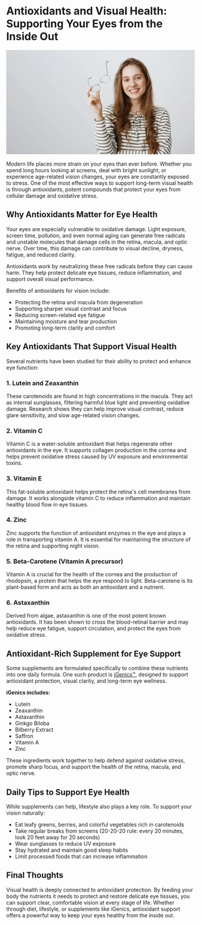 # Antioxidants and Visual Health: Supporting Your Eyes from the Inside Out

![Vision Health](https://raw.githubusercontent.com/healthynutrix/antioxidant-support-for-vision/main/vision-health.webp)

Modern life places more strain on your eyes than ever before. Whether you spend long hours looking at screens, deal with bright sunlight, or experience age-related vision changes, your eyes are constantly exposed to stress. One of the most effective ways to support long-term visual health is through antioxidants, potent compounds that protect your eyes from cellular damage and oxidative stress.

## Why Antioxidants Matter for Eye Health

Your eyes are especially vulnerable to oxidative damage. Light exposure, screen time, pollution, and even normal aging can generate free radicals and unstable molecules that damage cells in the retina, macula, and optic nerve. Over time, this damage can contribute to visual decline, dryness, fatigue, and reduced clarity.

Antioxidants work by neutralizing these free radicals before they can cause harm. They help protect delicate eye tissues, reduce inflammation, and support overall visual performance.

Benefits of antioxidants for vision include:

- Protecting the retina and macula from degeneration  
- Supporting sharper visual contrast and focus  
- Reducing screen-related eye fatigue  
- Maintaining moisture and tear production  
- Promoting long-term clarity and comfort  

## Key Antioxidants That Support Visual Health

Several nutrients have been studied for their ability to protect and enhance eye function:

### 1. **Lutein and Zeaxanthin**
These carotenoids are found in high concentrations in the macula. They act as internal sunglasses, filtering harmful blue light and preventing oxidative damage. Research shows they can help improve visual contrast, reduce glare sensitivity, and slow age-related vision changes.

### 2. **Vitamin C**
Vitamin C is a water-soluble antioxidant that helps regenerate other antioxidants in the eye. It supports collagen production in the cornea and helps prevent oxidative stress caused by UV exposure and environmental toxins.

### 3. **Vitamin E**
This fat-soluble antioxidant helps protect the retina's cell membranes from damage. It works alongside vitamin C to reduce inflammation and maintain healthy blood flow in eye tissues.

### 4. **Zinc**
Zinc supports the function of antioxidant enzymes in the eye and plays a role in transporting vitamin A. It is essential for maintaining the structure of the retina and supporting night vision.

### 5. **Beta-Carotene (Vitamin A precursor)**
Vitamin A is crucial for the health of the cornea and the production of rhodopsin, a protein that helps the eye respond to light. Beta-carotene is its plant-based form and acts as both an antioxidant and a nutrient.

### 6. **Astaxanthin**
Derived from algae, astaxanthin is one of the most potent known antioxidants. It has been shown to cross the blood-retinal barrier and may help reduce eye fatigue, support circulation, and protect the eyes from oxidative stress.

## Antioxidant-Rich Supplement for Eye Support

Some supplements are formulated specifically to combine these nutrients into one daily formula. One such product is [iGenics™](https://igenicsnow.com), designed to support antioxidant protection, visual clarity, and long-term eye wellness.

**iGenics includes:**

- Lutein  
- Zeaxanthin  
- Astaxanthin  
- Ginkgo Biloba  
- Bilberry Extract  
- Saffron  
- Vitamin A  
- Zinc  

These ingredients work together to help defend against oxidative stress, promote sharp focus, and support the health of the retina, macula, and optic nerve.

## Daily Tips to Support Eye Health

While supplements can help, lifestyle also plays a key role. To support your vision naturally:

- Eat leafy greens, berries, and colorful vegetables rich in carotenoids  
- Take regular breaks from screens (20-20-20 rule: every 20 minutes, look 20 feet away for 20 seconds)  
- Wear sunglasses to reduce UV exposure  
- Stay hydrated and maintain good sleep habits  
- Limit processed foods that can increase inflammation  

## Final Thoughts

Visual health is deeply connected to antioxidant protection. By feeding your body the nutrients it needs to protect and restore delicate eye tissues, you can support clear, comfortable vision at every stage of life. Whether through diet, lifestyle, or supplements like iGenics, antioxidant support offers a powerful way to keep your eyes healthy from the inside out.
